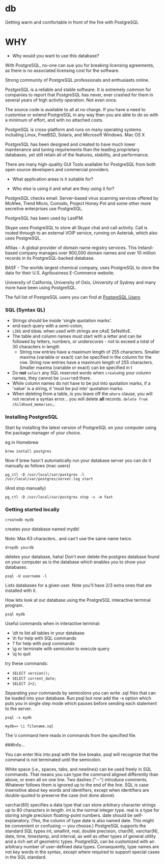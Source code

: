 # db
Getting warm and comfortable in front of the fire with PostgreSQL

# WHY
* Why would you want to use this database?

With PostgreSQL, no-one can sue you for breaking licensing agreements, as there is no associated licensing cost for the software.

Strong community of PostgreSQL professionals and enthusiasts online.

PostgreSQL is a reliable and stable software. It is extremely common for companies to report that PostgreSQL has never, ever crashed for them in several years of high activity operation. Not even once.

The source code is available to all at no charge. If you have a need to customise or extend PostgreSQL in any way then you are able to do so with a minimum of effort, and with no attached costs.

PostgreSQL is cross-platform and runs on many operating systems including Linux, FreeBSD, Solaris, and Microsoft Windows. Mac OS X

PostgreSQL has been designed and created to have much lower maintenance and tuning requirements than the leading proprietary databases, yet still retain all of the features, stability, and performance.

There are many high-quality GUI Tools available for PostgreSQL from both open source developers and commercial providers.

* What application areas is it suitable for?



* Who else is using it and what are they using it for?

PostgreSQL checks email. Server-based virus scanning services offered by McAfee, Trend Micro, Comodo, Project Honey Pot and some other more secretive enterprises use PostgreSQL.

PostgreSQL has been used by LastFM.

Skype uses PostgreSQL to store all Skype chat and call activity. Call is routed through to an external VOIP service, running on Asterisk, which also uses PostgreSQL.

Afilias - A global provider of domain name registry services. This Ireland-based company manages over 900,000 domain names and over 10 million records in its PostgreSQL-backed database.

BASF - The worlds largest chemical company, uses PostgreSQL to store the data for their U.S. Agribusiness E-Commerce website.

University of California, University of Oslo, University of Sydney and many more have been using PostgreSQL.

The full list of PostgreSQL users you can find at 
[PostgreSQL Users](http://www.postgresql.org/about/users/)


### SQL (Syntax QL)

+ Strings should be inside 'single quotation marks'.
+ end each query with a semi-colon;
+ `LIKE` and `EQUAL` when used with strings are cAsE SeNsItIvE.
+ The table and column names must start with a letter and can be followed by letters, numbers, or underscores - not to exceed a total of 30 characters in length
  + String row entries have a maximum length of 255 characters. Smaller maxima (variable or exact) can be specified in the column for the row. String row entries have a maximum length of 255 characters. Smaller maxima (variable or exact) can be specified in t
+ Do **not** `select` any SQL reserved words when `create`ing your column names, they cannot be `insert`ed there.
+ While column names do not have to be put into quotation marks, if a 'value' is a string, it 'must be put into' quotation marks.
+ When deleting from a table, is you leave off the `where` clause, you will not receive a syntax error... you will delete **all** records. `delete from childhood_memories;`.

### Installing PostgreSQL

Start by installing the latest version of PostgreSQL on your computer using the package manager of your choice.

eg in Homebrew

`brew install postgres`

Now if brew hasn't automatically run your database server you can do it manually as follows (mac users)

`pg_ctl -D /usr/local/var/postgres -l /usr/local/var/postgres/server.log start`

(And stop manually)

`pg_ctl -D /usr/local/var/postgres stop -s -m fast`

### Getting started locally

`createdb mydb`

creates your database named mydb!

Note: Max 63 characters.. and can't use the same name twice.

`dropdb yourdb`

deletes your database, haha! Don't ever delete the postgres database found on your computer as is the database which enables you to show your databases.

`psql -U username -l`

Lists databases for a given user. Note you'll have 2/3 extra ones that are installed with it.

How lets look at our database using the PostgreSQL interactive terminal program.

`psql mydb`


Useful commands when in interactive terminal:
 + \dt to list all tables in your database
 + \h for help with SQL commands
 + \? for help with psql commands
 + \g or terminate with semicolon to execute query
 + \q to quit


 try these commands:
 + `SELECT version();`
 + `SELECT current_date;`
 + `SELECT 2+2;`


 Separating your commands by semicolons you can write .sql files that can be loaded into your database. Run psql but now add the -s option which puts you in single step mode which pauses before sending each statement to the server.

`psql -s mydb`

 `mydb=> \i filename.sql`


The \i command here reads in commands from the specified file.


###Info...

You can enter this into psql with the line breaks. psql will recognize that the command is not terminated until the semicolon.

White space (i.e., spaces, tabs, and newlines) can be used freely in SQL commands. That means you can type the command aligned differently than above, or even all on one line. Two dashes ("--") introduce comments. Whatever follows them is ignored up to the end of the line. SQL is case insensitive about key words and identifiers, except when identifiers are double-quoted to preserve the case (not done above).

varchar(80) specifies a data type that can store arbitrary character strings up to 80 characters in length. int is the normal integer type. real is a type for storing single precision floating-point numbers. date should be self-explanatory. (Yes, the column of type date is also named date. This might be convenient or confusing — you choose.)
PostgreSQL supports the standard SQL types int, smallint, real, double precision, char(N), varchar(N), date, time, timestamp, and interval, as well as other types of general utility and a rich set of geometric types. PostgreSQL can be customized with an arbitrary number of user-defined data types. Consequently, type names are not key words in the syntax, except where required to support special cases in the SQL standard.
